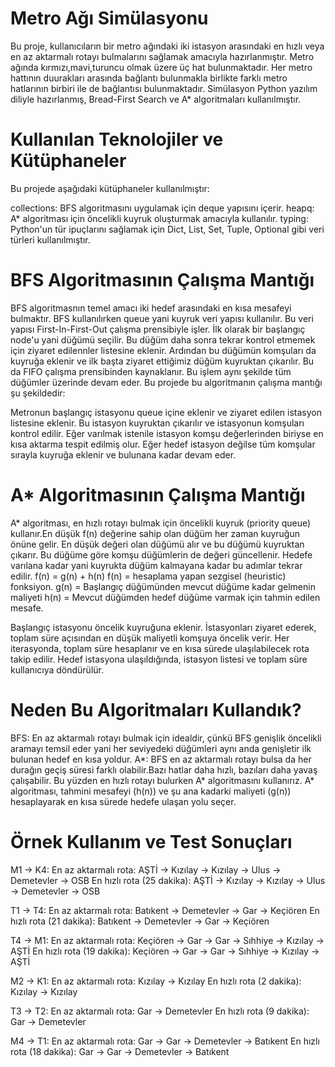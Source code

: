 # Metro Ağı Simülasyonu
Bu proje, kullanıcıların bir metro ağındaki iki istasyon arasındaki en hızlı veya en az aktarmalı rotayı bulmalarını sağlamak amacıyla hazırlanmıştır. Metro ağında kırmızı,mavi,turuncu olmak üzere üç hat bulunmaktadır. Her metro hattının duurakları arasında bağlantı bulunmakla birlikte farklı metro hatlarının birbiri ile de bağlantısı bulunmaktadır.
Simülasyon Python yazılım diliyle hazırlanmış, Bread-First Search ve A* algoritmaları kullanılmıştır.

# Kullanılan Teknolojiler ve Kütüphaneler
Bu projede aşağıdaki kütüphaneler kullanılmıştır:

collections: BFS algoritmasını uygulamak için deque yapısını içerir.
heapq: A* algoritması için öncelikli kuyruk oluşturmak amacıyla kullanılır.
typing: Python'un tür ipuçlarını sağlamak için Dict, List, Set, Tuple, Optional gibi veri türleri kullanılmıştır.

# BFS Algoritmasının Çalışma Mantığı

BFS algoritmasnın temel amacı iki hedef arasındaki en kısa mesafeyi bulmaktır. BFS kullanılırken queue yani kuyruk veri yapısı kullanılır. Bu veri yapısı First-In-First-Out çalışma prensibiyle işler. İlk olarak bir başlangıç node'u yani düğümü seçilir. Bu düğüm daha sonra tekrar kontrol etmemek için ziyaret edilennler listesine eklenir. Ardından bu düğümün komşuları da kuyruğa eklenir ve ilk başta ziyaret ettiğimiz düğüm kuyruktan çıkarılır. Bu da FIFO çalışma prensibinden kaynaklanır. Bu işlem aynı şekilde tüm düğümler üzerinde devam eder.  Bu projede bu algoritmanın çalışma mantığı şu şekildedir:

Metronun başlangıç istasyonu queue içine eklenir ve ziyaret edilen istasyon listesine eklenir. Bu istasyon kuyruktan çıkarılır ve istasyonun komşuları kontrol edilir. Eğer varılmak istenile istasyon komşu değerlerinden biriyse en kısa aktarma tespit edilmiş olur. Eğer hedef istasyon değilse tüm komşular sırayla kuyruğa eklenir ve bulunana kadar devam eder.


# A* Algoritmasının Çalışma Mantığı
A* algoritması, en hızlı rotayı bulmak için öncelikli kuyruk (priority queue) kullanır.En düşük f(n) değerine sahip olan düğüm her zaman kuyruğun önüne gelir. En düşük değeri olan düğümü alır ve bu düğümü kuyruktan çıkarır. Bu düğüme göre komşu düğümlerin de değeri güncellenir. Hedefe varılana kadar yani kuyrukta düğüm kalmayana kadar bu adımlar tekrar edilir.
f(n) = g(n) + h(n)
f(n) = hesaplama yapan sezgisel (heuristic) fonksiyon.
g(n) = Başlangıç düğümünden mevcut düğüme kadar gelmenin maliyeti
h(n) = Mevcut düğümden hedef düğüme varmak için tahmin edilen mesafe.

Başlangıç istasyonu öncelik kuyruğuna eklenir. İstasyonları ziyaret ederek, toplam süre açısından en düşük maliyetli komşuya öncelik verir. Her iterasyonda, toplam süre hesaplanır ve en kısa sürede ulaşılabilecek rota takip edilir. Hedef istasyona ulaşıldığında, istasyon listesi ve toplam süre kullanıcıya döndürülür.


# Neden Bu Algoritmaları Kullandık?

BFS: En az aktarmalı rotayı bulmak için idealdir, çünkü BFS genişlik öncelikli aramayı temsil eder yani her seviyedeki düğümleri aynı anda genişletir ilk bulunan hedef en kısa yoldur.
A*: BFS en az aktarmalı  rotayı bulsa da her durağın geçiş süresi farklı olabilir.Bazı hatlar daha hızlı, bazıları daha yavaş çalışabilir. Bu yüzden en hızlı rotayı bulurken A* algoritmasını kullanırız. A* algoritması, tahmini mesafeyi (h(n)) ve şu ana kadarki maliyeti (g(n)) hesaplayarak en kısa sürede hedefe ulaşan yolu seçer.

# Örnek Kullanım ve Test Sonuçları
M1 -> K4:
En az aktarmalı rota: AŞTİ -> Kızılay -> Kızılay -> Ulus -> Demetevler -> OSB
En hızlı rota (25 dakika): AŞTİ -> Kızılay -> Kızılay -> Ulus -> Demetevler -> OSB

T1 -> T4:
En az aktarmalı rota: Batıkent -> Demetevler -> Gar -> Keçiören
En hızlı rota (21 dakika): Batıkent -> Demetevler -> Gar -> Keçiören

T4 -> M1:
En az aktarmalı rota: Keçiören -> Gar -> Gar -> Sıhhiye -> Kızılay -> AŞTİ
En hızlı rota (19 dakika): Keçiören -> Gar -> Gar -> Sıhhiye -> Kızılay -> AŞTİ

M2 -> K1:
En az aktarmalı rota: Kızılay -> Kızılay
En hızlı rota (2 dakika): Kızılay -> Kızılay

T3 -> T2:
En az aktarmalı rota: Gar -> Demetevler
En hızlı rota (9 dakika): Gar -> Demetevler

M4 -> T1:
En az aktarmalı rota: Gar -> Gar -> Demetevler -> Batıkent
En hızlı rota (18 dakika): Gar -> Gar -> Demetevler -> Batıkent










